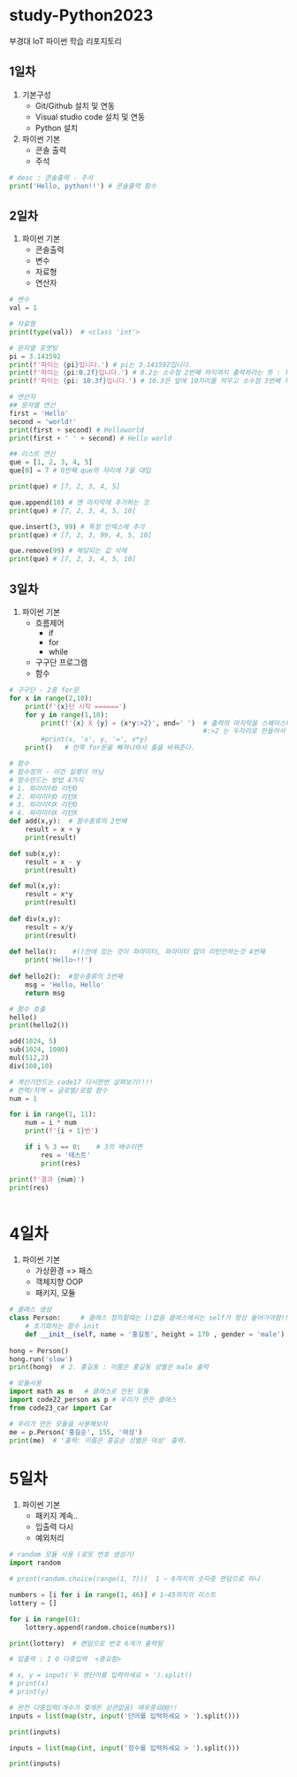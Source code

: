 # study-Python2023
부경대 IoT 파이썬 학습 리포지토리

## 1일차
1. 기본구성
    - Git/Github 설치 및 연동
    - Visual studio code 설치 및 연동
    - Python 설치
2. 파이썬 기본
    - 콘솔 출력
    - 주석

```python
# desc : 콘솔출력 - 주석
print('Hello, python!!') # 콘솔출력 함수
```


## 2일차
1. 파이썬 기본
    - 콘솔출력
    - 변수
    - 자료형
    - 연산자
    
```python
# 변수
val = 1

# 자료형
print(type(val))  # <class 'int'>

# 문자열 포맷팅
pi = 3.141592
print(f'파이는 {pi}입니다.') # pi는 3.141592입니다.
print(f'파이는 {pi:0.2f}입니다.') # 0.2는 소수점 2번째 까지까지 출력하라는 뜻 : 파이는 3.14입니다
print(f'파이는 {pi: 10.3f}입니다.') # 10.3은 앞에 10자리를 띄우고 소수점 3번째 까지 출력 파이는          3.142입니다.

# 연산자
## 문자열 연산
first = 'Hello'
second = 'world!'
print(first + second) # Helloworld
print(first + ' ' + second) # Hello world

## 리스트 연산
que = [1, 2, 3, 4, 5]
que[0] = 7 # 0번째 que의 자리에 7을 대입

print(que) # [7, 2, 3, 4, 5]

que.append(10) # 맨 마지막에 추가하는 것
print(que) # [7, 2, 3, 4, 5, 10]

que.insert(3, 99) # 특정 인덱스에 추가
print(que) # [7, 2, 3, 99, 4, 5, 10]

que.remove(99) # 해당되는 값 삭제
print(que) # [7, 2, 3, 4, 5, 10]


```

## 3일차
1. 파이썬 기본
    - 흐름제어
        - if
        - for
        - while
    - 구구단 프로그램
    - 함수

```python
# 구구단 - 2중 for문
for x in range(2,10):
    print(f'{x}단 시작 ======')
    for y in range(1,10):
        print(f'{x} X {y} = {x*y:>2}', end=' ')  # 출력의 마지막을 스페이스바로 바꿈, 
                                                 #:>2 는 두자리로 만들어서 줄맞춤 하라는 뜻
        #print(x, 'x', y, '=', x*y)
    print()   # 안쪽 for문을 빠져나와서 줄을 바꿔준다.

# 함수
# 함수정의 - 이건 실행이 아님
# 함수만드는 방법 4가지
# 1. 파라미터O 리턴O
# 2. 파라미터O 리턴X
# 3. 파라미터X 리턴O
# 4. 파라미터X 리턴X
def add(x,y):  # 함수종류의 2번째
    result = x + y
    print(result)

def sub(x,y):
    result = x - y
    print(result)

def mul(x,y):
    result = x*y
    print(result)
    
def div(x,y):
    result = x/y
    print(result)
    
def hello():    #()안에 있는 것이 파라미터, 파라미터 없이 리턴안하는것 4번째
    print('Hello~!!')
    
def hello2():  #함수종류의 3번째
    msg = 'Hello, Hello'
    return msg

# 함수 호출
hello()
print(hello2())

add(1024, 5) 
sub(1024, 1000)
mul(512,2)
div(108,10)

# 계산기만드는 code17 다시한번 살펴보기!!!!
# 전역/지역 = 글로벌/로컬 함수
num = 1

for i in range(1, 11):
    num = i * num
    print(f'{i + 1}번')

    if i % 3 == 0:    # 3의 배수이면
        res = '테스트'
        print(res)

print(f'결과 {num}')
print(res)



```
    
# 4일차
1. 파이썬 기본
    - 가상환경 => 패스
    - 객체지향 OOP
    - 패키지, 모듈

```python
# 클래스 생성
class Person:     # 클래스 정의할때는 ()없음 클래스에서는 self가 항상 들어가야함!!!
    # 초기화하는 함수 init
    def __init__(self, name = '홍길동', height = 170 , gender = 'male') -> None:  
    
hong = Person()
hong.run('slow')
print(hong)  # 2. 홍길동 : 이름은 홍길동 성별은 male 출력

# 모듈사용
import math as m   # 클래스로 안된 모듈
import code22_person as p # 우리가 만든 클래스
from code23_car import Car

# 우리가 만든 모듈을 사용해보자
me = p.Person('홍길순', 155, '여성')
print(me)  # '출력: 이름은 홍길순 성별은 여성' 출력.

```
# 5일차 
1. 파이썬 기본
    - 패키지 계속..
    - 입출력 다시
    - 예외처리
    
```python
# random 모듈 사용 (로또 번호 생성기)
import random

# print(random.choice(range(1, 7)))  1 ~ 6까지의 숫자중 랜덤으로 하나

numbers = [i for i in range(1, 46)] # 1~45까지의 리스트
lottery = []

for i in range(6):
    lottery.append(random.choice(numbers))

print(lottery)  # 랜덤으로 번호 6개가 출력됨

# 입출력 : I O 다중입력  <중요함>

# x, y = input('두 영단어를 입력하세요 > ').split()
# print(x)
# print(y)

# 완전 다중입력(개수가 몇개든 상관없음) 매우중요@@!!
inputs = list(map(str, input('단어를 입력하세요 > ').split()))

print(inputs)

inputs = list(map(int, input('정수를 입력하세요 > ').split()))

print(inputs)



```


    
    
    
    
    
    
    
    
    
    
    


